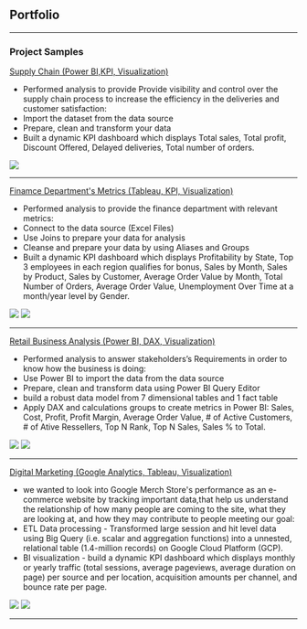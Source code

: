 ## Portfolio

---

### Project Samples

[Supply Chain (Power BI,KPI, Visualization)](https://github.com/gabrielleMonkam/portfolios/edit/master/index.md)
-	Performed analysis to provide Provide visibility and control over the supply chain process to increase the efficiency in the deliveries and customer satisfaction:
-	Import the dataset from the data source
-	Prepare, clean and transform  your data 
-	Built a dynamic KPI dashboard which displays Total sales, Total profit, Discount Offered, Delayed deliveries, Total number of orders.
<img src="images/supply chain 2.png?raw=true"/>



---
[Finamce Department's Metrics (Tableau, KPI, Visualization)](https://github.com/gabrielleMonkam/portfolios/edit/master/index.md)
-	Performed analysis to provide the finance department with relevant metrics:
-	Connect to the data source (Excel Files)
-	Use Joins to prepare your data for analysis
-	Cleanse and prepare your data by using Aliases and Groups
-	Built a dynamic KPI dashboard which displays Profitability by State, Top 3 employees in each region qualifies for bonus, Sales by Month, Sales by Product, Sales by Customer, Average Order Value by Month, Total Number of Orders, Average Order Value, Unemployment Over Time at a month/year level by Gender. 
<img src="images/Untitled.png?raw=true"/>
<img src="images/Untitled2.png?raw=true"/>


---
[Retail Business Analysis (Power BI, DAX, Visualization)](https://github.com/gabrielleMonkam/portfolios/edit/master/index.md)
-	Performed analysis to answer stakeholders’s Requirements  in order to know how the business is doing:
-	Use Power BI to import the data from the data source
-	Prepare, clean and transform data using Power BI Query Editor 
-	build a robust data model from 7 dimensional tables and 1 fact table
-	Apply DAX and calculations groups to create metrics in Power BI: Sales, Cost, Profit, Profit Margin, Average Order Value, # of Active Customers, # of Ative Ressellers, Top N Rank, Top N Sales, Sales % to Total.
<img src="images/Retail Dash2.png?raw=true"/>
<img src="images/Retail Dashboard.png?raw=true"/>



---
[Digital Marketing (Google Analytics, Tableau, Visualization)](https://github.com/gabrielleMonkam/portfolios/edit/master/index.md)
-	 we wanted to look into Google Merch Store's performance as an e-commerce website by tracking important data,that help us understand the relationship of how many people are coming to the site, what they are looking at, and how they may contribute to people meeting our goal:
-	 ETL Data processing - Transformed large session and hit level data using Big Query (i.e. scalar and aggregation functions) into a unnested, relational table (1.4-million records) on Google Cloud Platform (GCP).
-	 BI visualization - build a dynamic KPI dashboard which displays monthly or yearly traffic (total sessions, average pageviews, average duration on page) per source and per location, acquisition amounts per channel, and bounce rate per page.
<img src="images/Digital marketing1.png?raw=true"/>
<img src="images/Digital marketing2.png?raw=true"/>




---

<!-- Remove above link if you don't want to attibute -->
